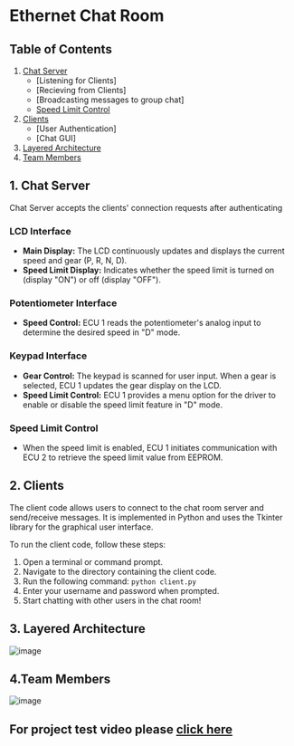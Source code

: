 # Ethernet Chat Room

## Table of Contents

1. [Chat Server](#Server)
   - [Listening for Clients]
   - [Recieving from Clients]
   - [Broadcasting messages to group chat]
   - [Speed Limit Control](#speed-limit-control)
2. [Clients](#Clients)
   - [User Authentication]
   - [Chat GUI]
3. [Layered Architecture](#Layered-Architecture)
4. [Team Members](#Team-Members)



## 1. Chat Server <a name="Server"></a>

Chat Server accepts the clients' connection requests after authenticating

### LCD Interface <a name="lcd-interface"></a>

- **Main Display:** The LCD continuously updates and displays the current speed and gear (P, R, N, D).
- **Speed Limit Display:** Indicates whether the speed limit is turned on (display "ON") or off (display "OFF").

### Potentiometer Interface <a name="potentiometer-interface"></a>

- **Speed Control:** ECU 1 reads the potentiometer's analog input to determine the desired speed in "D" mode.

### Keypad Interface <a name="keypad-interface"></a>

- **Gear Control:** The keypad is scanned for user input. When a gear is selected, ECU 1 updates the gear display on the LCD.
- **Speed Limit Control:** ECU 1 provides a menu option for the driver to enable or disable the speed limit feature in "D" mode.

### Speed Limit Control <a name="speed-limit-control"></a>

- When the speed limit is enabled, ECU 1 initiates communication with ECU 2 to retrieve the speed limit value from EEPROM.

## 2. Clients <a name="Clients"></a>

The client code allows users to connect to the chat room server and send/receive messages. It is implemented in Python and uses the Tkinter library for the graphical user interface.

To run the client code, follow these steps:

1. Open a terminal or command prompt.
2. Navigate to the directory containing the client code.
3. Run the following command: `python client.py`
4. Enter your username and password when prompted.
5. Start chatting with other users in the chat room!
   
## 3. Layered Architecture <a name="Layered-Architecture"></a>
![image](https://github.com/mohameddmahmoudd/Vehicle-Control-System/assets/52659572/5ee5af2a-0fe5-4222-ae07-aca344d18887)

## 4.Team Members <a name="Team-Members"></a>
![image](https://github.com/mohameddmahmoudd/Vehicle-Control-System/assets/52659572/0425376f-92c2-487d-b221-fd2c9848f0c1)

## For project test video please [click here](https://drive.google.com/drive/folders/1Ld8JO0gpLGcbVaCOjtVTvjn_wL4lZBCQ?usp=sharing) 
